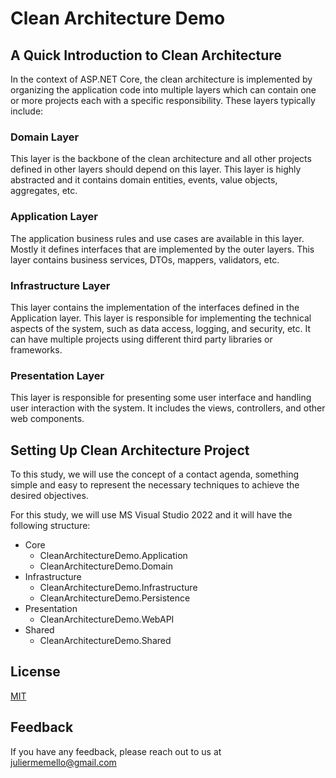 # Clean Architecture Demo

## A Quick Introduction to Clean Architecture

In the context of ASP.NET Core, the clean architecture is implemented by organizing the application code into multiple layers which can contain one or more projects each with a specific responsibility. These layers typically include:

### Domain Layer

This layer is the backbone of the clean architecture and all other projects defined in other layers should depend on this layer. This layer is highly abstracted and it contains domain entities, events, value objects, aggregates, etc.

### Application Layer

The application business rules and use cases are available in this layer. Mostly it defines interfaces that are implemented by the outer layers. This layer contains business services, DTOs, mappers, validators, etc.

### Infrastructure Layer

This layer contains the implementation of the interfaces defined in the Application layer. This layer is responsible for implementing the technical aspects of the system, such as data access, logging, and security, etc. It can have multiple projects using different third party libraries or frameworks.

### Presentation Layer

This layer is responsible for presenting some user interface and handling user interaction with the system. It includes the views, controllers, and other web components.

## Setting Up Clean Architecture Project

To this study, we will use the concept of a contact agenda, something simple and easy to represent the necessary techniques to achieve the desired objectives.

For this study, we will use MS Visual Studio 2022 and it will have the following structure:

- Core
  - CleanArchitectureDemo.Application
  - CleanArchitectureDemo.Domain
- Infrastructure
  - CleanArchitectureDemo.Infrastructure
  - CleanArchitectureDemo.Persistence
- Presentation
  - CleanArchitectureDemo.WebAPI
- Shared
  - CleanArchitectureDemo.Shared

## License

[MIT](https://github.com/juliermemello/CleanArchitectureDemo/blob/master/LICENSE)

## Feedback

If you have any feedback, please reach out to us at juliermemello@gmail.com
